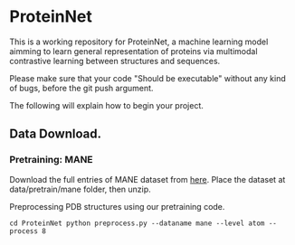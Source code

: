 # ProteinNet

This is a working repository for ProteinNet, a machine learning model aimming to learn general representation of proteins via multimodal contrastive learning between structures and sequences.

Please make sure that your code "Should be executable" without any kind of bugs, before the git push argument.

The following will explain how to begin your project.


## Data Download.
### Pretraining: MANE
Download the full entries of MANE dataset from [here](https://alphafold.ebi.ac.uk/download#mane-section).
Place the dataset at data/pretrain/mane folder, then unzip.

Preprocessing PDB structures using our pretraining code.

`
cd ProteinNet
python preprocess.py --dataname mane --level atom --process 8
`